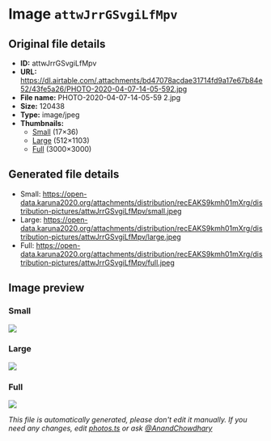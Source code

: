 # Image `attwJrrGSvgiLfMpv`

## Original file details

- **ID:** attwJrrGSvgiLfMpv
- **URL:** https://dl.airtable.com/.attachments/bd47078acdae31714fd9a17e67b84e52/43fe5a26/PHOTO-2020-04-07-14-05-592.jpg
- **File name:** PHOTO-2020-04-07-14-05-59 2.jpg
- **Size:** 120438
- **Type:** image/jpeg
- **Thumbnails:**
  - [Small](https://dl.airtable.com/.attachmentThumbnails/ed978c932cd602875aa8ce500264faea/aa5fb64e) (17×36)
  - [Large](https://dl.airtable.com/.attachmentThumbnails/6f245f92d06e39dc572ee560983bb5ef/8002d180) (512×1103)
  - [Full](https://dl.airtable.com/.attachmentThumbnails/9f0e22a5dcf64bcd9f97ddbbd98579d0/1de98113) (3000×3000)

## Generated file details

- Small: https://open-data.karuna2020.org/attachments/distribution/recEAKS9kmh01mXrg/distribution-pictures/attwJrrGSvgiLfMpv/small.jpeg
- Large: https://open-data.karuna2020.org/attachments/distribution/recEAKS9kmh01mXrg/distribution-pictures/attwJrrGSvgiLfMpv/large.jpeg
- Full: https://open-data.karuna2020.org/attachments/distribution/recEAKS9kmh01mXrg/distribution-pictures/attwJrrGSvgiLfMpv/full.jpeg

## Image preview

### Small

![](https://open-data.karuna2020.org/attachments/distribution/recEAKS9kmh01mXrg/distribution-pictures/attwJrrGSvgiLfMpv/small.jpeg)

### Large

![](https://open-data.karuna2020.org/attachments/distribution/recEAKS9kmh01mXrg/distribution-pictures/attwJrrGSvgiLfMpv/large.jpeg)

### Full

![](https://open-data.karuna2020.org/attachments/distribution/recEAKS9kmh01mXrg/distribution-pictures/attwJrrGSvgiLfMpv/full.jpeg)

_This file is automatically generated, please don't edit it manually. If you need any changes, edit [photos.ts](/photos.ts) or ask [@AnandChowdhary](https://github.com/AnandChowdhary)_
